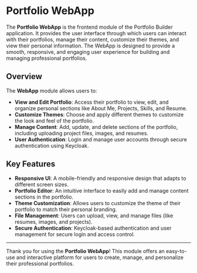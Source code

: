 # Portfolio WebApp

The **Portfolio WebApp** is the frontend module of the Portfolio Builder application. It provides the user interface through which users can interact with their portfolios, manage their content, customize their themes, and view their personal information. The WebApp is designed to provide a smooth, responsive, and engaging user experience for building and managing professional portfolios.

## Overview

The **WebApp** module allows users to:

- **View and Edit Portfolio**: Access their portfolio to view, edit, and organize personal sections like About Me, Projects, Skills, and Resume.
- **Customize Themes**: Choose and apply different themes to customize the look and feel of the portfolio.
- **Manage Content**: Add, update, and delete sections of the portfolio, including uploading project files, images, and resumes.
- **User Authentication**: Login and manage user accounts through secure authentication using Keycloak.

## Key Features

- **Responsive UI**: A mobile-friendly and responsive design that adapts to different screen sizes.
- **Portfolio Editor**: An intuitive interface to easily add and manage content sections in the portfolio.
- **Theme Customization**: Allows users to customize the theme of their portfolio to match their personal branding.
- **File Management**: Users can upload, view, and manage files (like resumes, images, and projects).
- **Secure Authentication**: Keycloak-based authentication and user management for secure login and access control.

---

Thank you for using the **Portfolio WebApp**! This module offers an easy-to-use and interactive platform for users to create, manage, and personalize their professional portfolios.
